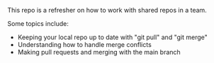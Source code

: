 This repo is a refresher on how to work with shared repos in a team.

Some topics include:

- Keeping your local repo up to date with "git pull" and "git merge"
- Understanding how to handle merge conflicts
- Making pull requests and merging with the main branch
